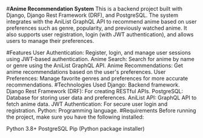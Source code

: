 #**Anime Recommendation System**
This is a backend project built with Django, Django Rest Framework (DRF), and PostgreSQL. The system integrates with the AniList GraphQL API to recommend anime based on user preferences such as genre, popularity, and previously watched anime. It also supports user registration, login (with JWT authentication), and allows users to manage their preferences.

#Features
User Authentication: Register, login, and manage user sessions using JWT-based authentication.
Anime Search: Search for anime by name or genre using the AniList GraphQL API.
Anime Recommendations: Get anime recommendations based on the user's preferences.
User Preferences: Manage favorite genres and preferences for more accurate recommendations.
#Technologies Used
Django: Backend framework.
Django Rest Framework (DRF): For creating RESTful APIs.
PostgreSQL: Database for storing user data and preferences.
AniList API: GraphQL API to fetch anime data.
JWT Authentication: For secure user login and registration.
Python: Programming language.
#Requirements
Before running the project, make sure you have the following installed:

Python 3.8+
PostgreSQL
Pip (Python package installer)
